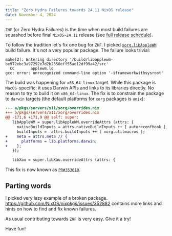 ```yaml
---
title: "Zero Hydra Failures towards 24.11 NixOS release"
date: November 4, 2024
---
```


`ZHF` (or Zero Hydra Failures) is the time when most build failures are
squashed before final `NixOS-24.11` release
(see [full release schedule](https://github.com/NixOS/nixpkgs/issues/352882)).

To follow the tradition let's fix one bug for `ZHF`.
I picked [`xorg.libAppleWM`](https://hydra.nixos.org/build/276690936) build
failure. It's not a very popular package.
The failure looks trivial:

```
make[2]: Entering directory '/build/libapplewm-be972ebc3a97292e7d2b2350eff55ae12df99a42/src'
  CC       applewm.lo
gcc: error: unrecognized command-line option '-iframeworkwithsysroot'
```

The build was happening for `x86_64-linux` target. While this package
is `MacOS`-specific: it uses Darwin APIs and links to its libraries
directly. No reason to try to build it on `x86_64-linux`.
The fix is to constrain the package to `darwin` targets (the default
platforms for `xorg` packages is `unix`):

```diff
--- a/pkgs/servers/x11/xorg/overrides.nix
+++ b/pkgs/servers/x11/xorg/overrides.nix
@@ -171,6 +171,9 @@ self: super:
   libAppleWM = super.libAppleWM.overrideAttrs (attrs: {
     nativeBuildInputs = attrs.nativeBuildInputs ++ [ autoreconfHook ];
     buildInputs =  attrs.buildInputs ++ [ xorg.utilmacros ];
+    meta = attrs.meta // {
+      platforms = lib.platforms.darwin;
+    };
   });

   libXau = super.libXau.overrideAttrs (attrs: {
```

This fix is now known as
[`PR#353618`](https://github.com/NixOS/nixpkgs/pull/353618).

## Parting words

I picked very lazy example of a broken package.
<https://github.com/NixOS/nixpkgs/issues/352882> contains more links and
hints on how to find and fix known failures.

As usual contributing towards `ZHF` is very easy. Give it a try!

Have fun!
